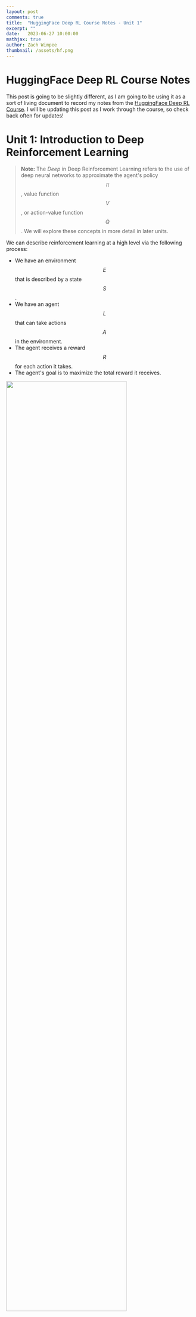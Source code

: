 ```yaml
---
layout: post
comments: true
title:  "HuggingFace Deep RL Course Notes - Unit 1"
excerpt: ""
date:   2023-06-27 10:00:00
mathjax: true
author: Zach Wimpee
thumbnail: /assets/hf.png
---
```


# HuggingFace Deep RL Course Notes
This post is going to be slightly different, as I am going to be using it as a sort of living document to record my notes from the [HuggingFace Deep RL Course](https://huggingface.co/course/chapter1). I will be updating this post as I work through the course, so check back often for updates!

# Unit 1: Introduction to Deep Reinforcement Learning

> **Note:** The *Deep* in Deep Reinforcement Learning refers to the use of deep neural networks to approximate the agent's policy $$ \pi $$, value function $$ V $$, or action-value function $$ Q $$. We will explore these concepts in more detail in later units.

We can describe reinforcement learning at a high level via the following process:
- We have an environment $$ E $$ that is described by a state $$ S $$.
- We have an agent $$ L $$ that can take actions $$ A $$ in the environment.
- The agent receives a reward $$ R $$ for each action it takes.
- The agent's goal is to maximize the total reward it receives.

<div class="imgcap_noborder" align="left">
<img src="/assets/rl-process.jpg" width="80%">
<div>


More formally, we can say that an agent first receives an observation $$ s_0 $$ from the environment. The agent then takes an action $$ a_0 $$ based on the observation $$ s_0 $$. The environment then transitions to a new state $$ s_1 $$ and returns a reward $$ r_1 $$ to the agent. This process repeats until the agent reaches a terminal state.



We can further formalize this even further with the following definitions:

## Definitions

### Environment
An environment $$ E $$ is a function that maps states to rewards:

$$
E: S \rightarrow R
$$

and is described by a state $$ s_t $$ at time $$ t $$:

$$
s_t \in S
$$

That is, given some state $$ s_t $$, the environment $$ E $$ will return a reward $$ r_t $$. The environment also transitions to a new state $$ s_{t+1} $$. This reward and observations about the new state are then provided to the agent, $$ L $$.

### Agent
An agent $$ L $$ is an entity that exists within and interacts with the environment $$ E $$. Roughly speaking, the agent $$ L $$ is the entity that is trying to solve the RL problem. The agent $$ L $$ is described by a policy $$ \pi $$ and takes actions $$ a_t $$ in the environment $$ E $$. 

More formally, the agent is described by a policy $$ \pi $$ that maps states to actions:

$$
L: S \rightarrow A
$$

That is, given some observation about the current state $$ s_t $$, the agent $$ L $$ will return an action $$ a_t $$. This choice is determined by the agent's policy $$ \pi $$.


### Policy
A policy $$ \pi $$ is a function that maps states to actions:

$$
\pi: S \rightarrow A
$$

That is, given some observation about the current state $$ s_t $$, the policy $$ \pi $$ will return an action $$ a_t $$. This choice is determined by the agent's policy $$ \pi $$.

<div class="imgcap_noborder">
<img src="/assets/policy.jpg" width="500">
<div>

### Reward
A reward $$r_t$$ is a scalar value that the agent receives after taking an action $$ a_t $$:

$$
r_t \in R
$$

That is, given some action $$ a_t $$, the agent $$ L $$ will receive a reward $$ r_t $$ from the environment $$ E $$.

### Return
The return $$ R_t $$ is the sum of the rewards that the agent receives after taking an action $$ a_t $$:
$$
R_t = r_t + r_{t+1} + r_{t+2} + \cdots
$$

That is, given some action $$ a_t $$, the agent $$ L $$ will receive a reward $$ r_t $$ from the environment $$ E $$. The agent will then take another action $$ a_{t+1} $$ and receive a reward $$ r_{t+1} $$ from the environment $$ E $$. This process repeats until the agent reaches a terminal state. The return at a given time $$ R_t $$ is the sum of all of these rewards up to that point.

### Discounted Return
The discounted return $$ G_t $$ is the sum of the rewards that the agent receives after taking an action $$ a_t $$, but with each reward discounted by a factor $$ \gamma $$:

$$
G_t = r_t + \gamma r_{t+1} + \gamma^2 r_{t+2} + \cdots
$$

That is, given some action $$ a_t $$, the agent $$ L $$ will receive a reward $$ r_t $$ from the environment $$ E $$. The agent will then take another action $$ a_{t+1} $$ and receive a reward $$ r_{t+1} $$ from the environment $$ E $$. This process repeats until the agent reaches a terminal state. The return at a given time $$R_t$$ is the sum of all of these rewards up to that point, but with each reward discounted by a factor $$ \gamma $$. This ensures that the more highly probable, early rewards are weighted more heavily than the less probable, later rewards, with respect to the final total return.

This idea is a little bit tricky, so we can take a look at the following figure to get a better intuition for why this needs to be done:

<div class="imgcap_noborder">
<img src="/assets/rewards_3.jpg" width="500">
</div>

In this figure, we see that our agent (the mouse) has an advesary (the cat). The cat is intially positioned in the top left corner of the grid, and the mouse is positioned in the bottom middle tile. The mouse's goal is to maximize the amount of cheese it can eat over a given interval before one of the following two events occur:

- The mouse eats all of the cheese
- The cat eats the mouse

The cheese positioned closer to the mouse will need to be weighted higher than the cheese further away, because otherwise our policy might end up causing our agent to get eaten by the cat. This is because the agent will be more likely to get eaten by the cat than it is to eat the cheese further away. This is why we need to discount the rewards that are further away from the agent.

## RL-Problem: Finding the Optimal Policy
We can now describe the RL problem as finding the optimal policy $$ \pi^* $$ that maximizes the return $$ R_t $$:
$$
\pi^* = \underset{\pi}{\text{argmax}} \sum_{t=0}^{\infty} R_t
$$

There are two main approaches to solving this problem:
- Value-based methods
- Policy-based methods

<div class="imgcap_noborder">
<img src="/assets/two-approaches.jpg" width="500">
</div>

### Value-Based Methods
Value-based methods attempt to find the optimal policy $$ \pi^* $$ by finding the optimal value function $$ V^* $$:
$$
V^* = \underset{\pi}{\text{argmax}} \sum_{t=0}^{\infty} R_t
$$

We will explore value-based methods in more detail in the next chapter.

### Policy-Based Methods
Policy-based methods attempt to find the optimal policy $$ \pi^* $$ directly:
$$
\pi^* = \underset{\pi}{\text{argmax}} \sum_{t=0}^{\infty} R_t
$$

We will explore policy-based methods in more detail in later chapters, but for now we can say that policy-based methods are typically more sample efficient than value-based methods, and have become increasingly popular in recent years given the advancements in deep learning algorithms and capabilities empowered by powerful GPUs.


## Summary
Returning back to what we introduced at the beginning of this unit, we can describe reinforcement learning as the following process:
- We have an environment $$ E $$ that is described by a state $$ S $$.
- We have an agent $$ L $$ that can take actions $$ A $$ in the environment.
- The agent receives a reward $$ R $$ for each action it takes, along with an observation about the new state.

We can state the goal of the agent as maximizing the total reward it receives.

That is, the agent's goal is to maximize the return $$ R_t $$:
$$
R_t = r_t + r_{t+1} + r_{t+2} + \cdots
$$

Therefore *our* goal will be to find the optimal polciy $$ \pi^* $$ that maximizes the return $$ R_t $$:
$$
\pi^* = \underset{\pi}{\text{argmax}} \sum_{t=0}^{\infty} R_t
$$

We can solve this problem using either value-based methods or policy-based methods.

In the next unit, we will explore value-based methods in more detail through the use of Q-Learning, a popular value-based method for solving RL problems.

#### References
- [HuggingFace Deep RL Course](https://huggingface.co/course/chapter1)